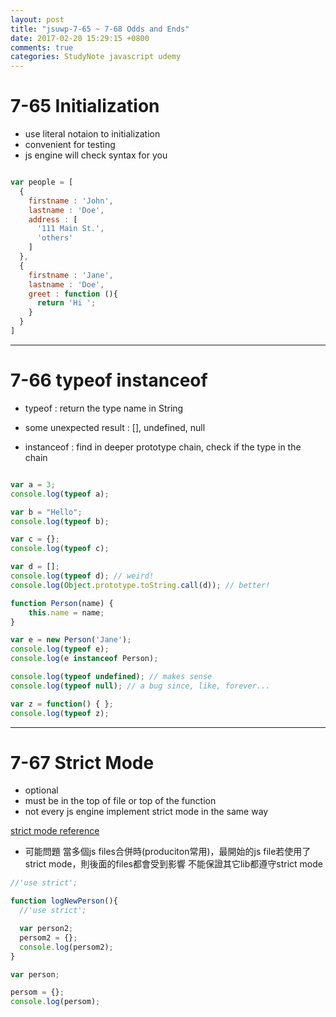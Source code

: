 ```yaml
---
layout: post
title: "jsuwp-7-65 ~ 7-68 Odds and Ends"
date: 2017-02-20 15:29:15 +0800
comments: true
categories: StudyNote javascript udemy
---
```


<!--more-->

# 7-65 Initialization

- use literal notaion to initialization
- convenient for testing
- js engine will check syntax for you

``` javascript simple initialization

var people = [
  {
    firstname : 'John',
    lastname : 'Doe',
    address : [
      '111 Main St.',
      'others'
    ]
  },
  {
    firstname : 'Jane',
    lastname : 'Doe',
    greet : function (){
      return 'Hi ';
    }
  }
]

```
---

# 7-66 typeof instanceof

-  typeof : return the type name in String

- some unexpected result : [], undefined, null

- instanceof : find in deeper prototype chain, check if the type in the chain

``` javascript

var a = 3;
console.log(typeof a);

var b = "Hello";
console.log(typeof b);

var c = {};
console.log(typeof c);

var d = [];
console.log(typeof d); // weird!
console.log(Object.prototype.toString.call(d)); // better!

function Person(name) {
    this.name = name;
}

var e = new Person('Jane');
console.log(typeof e);
console.log(e instanceof Person);

console.log(typeof undefined); // makes sense
console.log(typeof null); // a bug since, like, forever...

var z = function() { };
console.log(typeof z);

```

---

# 7-67 Strict Mode

- optional
- must be in the top of file or top of the function
- not every js engine implement strict mode in the same way

[strict mode reference](https://developer.mozilla.org/en-US/docs/Web/JavaScript/Reference/Strict_mode)

- 可能問題
當多個js files合併時(produciton常用)，最開始的js file若使用了strict mode，則後面的files都會受到影響
不能保證其它lib都遵守strict mode

``` javascript one circumstance that strict mode helps
//'use strict';

function logNewPerson(){
  //'use strict';

  var person2;
  persom2 = {};
  console.log(persom2);
}

var person;

persom = {};
console.log(persom);

```